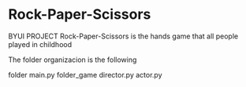# Rock-Paper-Scissors
BYUI PROJECT
Rock-Paper-Scissors is the hands game that all people played in childhood

The folder organizacion is the following

folder
  main.py
  folder_game
    director.py
    actor.py

